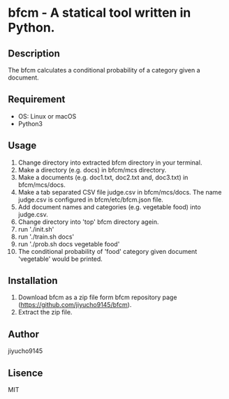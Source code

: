 # bfcm - A statical tool written in Python.

## Description

The bfcm calculates a conditional probability of a category given a document.

## Requirement

- OS: Linux or macOS
- Python3

## Usage

1. Change directory into extracted bfcm directory in your terminal.
2. Make a directory (e.g. docs) in bfcm/mcs directory.
3. Make a documents (e.g. doc1.txt, doc2.txt and, doc3.txt) in bfcm/mcs/docs.
4. Make a tab separated CSV file judge.csv in bfcm/mcs/docs. The name judge.csv is configured in bfcm/etc/bfcm.json file.
5. Add document names and categories (e.g. vegetable	food) into judge.csv.
6. Change directory into 'top' bfcm directory agein.
7. run './init.sh'
8. run './train.sh docs'
9. run './prob.sh docs vegetable food'
10. The conditional probability of 'food' category given document 'vegetable' would be printed.

## Installation

1. Download bfcm as a zip file form bfcm repository page (https://github.com/jiyucho9145/bfcm).
2. Extract the zip file.

## Author
jiyucho9145

## Lisence
MIT
